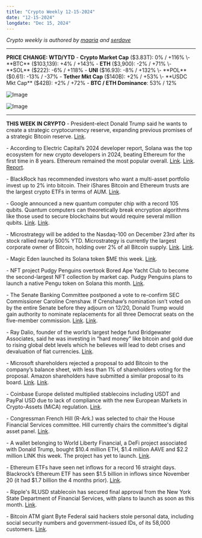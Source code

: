 ```yaml
---
title: "Crypto Weekly 12-15-2024"
date: "12-15-2024"
longdate: "Dec 15, 2024"
---
```


*Crypto weekly is authored by [maaria](https://x.com/maariabajwa) and [serdave](https://x.com/serdave_eth)*

---

**PRICE CHANGE: WTD/YTD**
\- **Crypto Market Cap** ($3.83T): 0% / +116%
\- **BTC** ($103,139): +4% / +143%
\- **ETH** ($3,900): -2% / +71%
\- **SOL** ($222): -6% / +118%
\- **UNI** ($16.93): -8% / +132%
\- **POL** ($0.61): -13% / -37%
\- **Tether Mkt Cap** ($140B): +2% / +53%
\- **USDC Mkt Cap** ($42B): +2% / +72%
\- **BTC / ETH Dominance**: 53% / 12%

![Image](/images/12-15-2024-1.png)

![Image](/images/12-15-2024-2.png)

---

**THIS WEEK IN CRYPTO**
\- President-elect Donald Trump said he wants to create a strategic cryptocurrency reserve, expanding previous promises of a strategic Bitcoin reserve. [Link](https://www.theblock.co/post/330616/trump-remains-keen-on-strategic-crypto-reserve-with-aim-of-making-us-industry-leader). 


\- According to Electric Capital’s 2024 developer report, Solana was the top ecosystem for new crypto developers in 2024, beating Ethereum for the first time in 8 years. Ethereum remained the most popular overall. [Link](https://unchainedcrypto.com/a-big-2024-crypto-trend-solana-attracts-more-new-developers-than-ethereum/). [Link](https://www.theblock.co/post/330627/electric-capital-report-shows-solana-as-the-top-ecosystem-for-new-developers-in-2024). [Report](https://www.developerreport.com/developer-report).


\- BlackRock has recommended investors who want a multi-asset portfolio invest up to 2% into bitcoin. Their iShares Bitcoin and Ethereum trusts are the largest crypto ETFs in terms of AUM. [Link](https://www.theblock.co/post/330590/blackrock-recommends-bitcoin-allocation-of-up-to-2-in-multi-asset-portfolios). 

\- Google announced a new quantum computer chip with a record 105 qubits. Quantum computers can theoretically break encryption algorithms like those used to secure blockchains but would require several million qubits. [Link](https://decrypt.co/295891/can-quantum-computers-break-bitcoin-googles-latest-chip-sparks-fresh-debate). [Link](https://blog.google/technology/research/google-willow-quantum-chip/). 


\- Microstrategy will be added to the Nasdaq-100 on December 23rd after its stock rallied nearly 500% YTD. Microstrategy is currently the largest corporate owner of Bitcoin, holding over 2% of all Bitcoin supply. [Link](https://www.reuters.com/technology/microstrategy-secures-nasdaq-100-inclusion-after-bitcoin-fueled-stock-surge-2024-12-14/). [Link](https://www.theblock.co/post/330903/microstrategy-to-join-nasdaq-100-qqq-etf-following-500-rally-this-year).   

\- Magic Eden launched its Solana token $ME this week. [Link](https://decrypt.co/295890/magic-eden-solana-token-airdrop-700-million).   

\- NFT project Pudgy Penguins overtook Bored Ape Yacht Club to become the second-largest NFT collection by market cap. Pudgy Penguins plans to launch a native Pengu token on Solana this month. [Link](https://www.theblock.co/post/329927/pudgy-penguins-overtakes-bayc).   

\- The Senate Banking Committee postponed a vote to re-confirm SEC Commissioner Caroline Crenshaw. If Crenshaw’s nomination isn’t voted on by the entire Senate before they adjourn on 12/20, Donald Trump would gain authority to nominate replacements for all three Democrat seats on the five-member commission. [Link](https://www.bloomberg.com/news/articles/2024-12-11/senate-panel-delays-crenshaw-vote-upping-chance-of-all-gop-sec). [Link](https://cryptobriefing.com/crenshaw-renomination-vote-sec/). 


\- Ray Dalio, founder of the world’s largest hedge fund Bridgewater Associates, said he was investing in “hard money” like bitcoin and gold due to rising global debt levels which he believes will lead to debt crises and devaluation of fiat currencies. [Link](https://www.theblock.co/post/330412/the-daily-ray-dalio-recommends-bitcoin-amid-rising-debt-levels-microstrategy-eyes-nasdaq-100-inclusion-and-more).   

\- Microsoft shareholders rejected a proposal to add Bitcoin to the company’s balance sheet, with less than 1% of shareholders voting for the proposal. Amazon shareholders have submitted a similar proposal to its board. [Link](https://www.coindesk.com/markets/2024/12/12/less-than-1-of-microsoft-shareholders-voted-for-btc-proposal). [Link](https://decrypt.co/295656/amazon-shareholders-bitcoin-treasury-microsoft). 


\- Coinbase Europe delisted multiplied stablecoins including USDT and PayPal USD due to lack of compliance with the new European Markets in Crypto-Assets (MiCA) regulation. [Link](https://decrypt.co/296453/coinbase-europe-delists-usdt). 


\- Congressman French Hill (R-Ark.) was selected to chair the House Financial Services committee. Hill currently chairs the committee's digital asset panel. [Link](https://decrypt.co/296398/crypto-advocate-french-hill-picked-to-lead-house-financial-services-next-year). 


\- A wallet belonging to World Liberty Financial, a DeFi project associated with Donald Trump, bought $10.4 million ETH, $1.4 million AAVE and $2.2 million LINK this week. The project has yet to launch. [Link](https://www.bloomberg.com/news/articles/2024-12-13/trump-s-world-liberty-is-buying-niche-tokens-worth-millions-of-dollars). 

\- Ethereum ETFs have seen net inflows for a record 16 straight days. Blackrock’s Ethereum ETF has seen $1.5 billion in inflows since November 20 (it had $1.7 billion the 4 months prior). [Link](https://decrypt.co/296542/blackrock-ethereum-etf-pulls-1-5-billion). 

\- Ripple's RLUSD stablecoin has secured final approval from the New York State Department of Financial Services, with plans to launch as soon as this month. [Link](https://www.theblock.co/post/330262/rlusd-ripples-stablecoin-gains-approval-from-new-yorks-dept-of-financial-services).  

\- Bitcoin ATM giant Byte Federal said hackers stole personal data, including social security numbers and government-issued IDs, of its 58,000 customers. [Link](https://techcrunch.com/2024/12/12/bitcoin-atm-giant-byte-federal-says-58000-users-personal-data-compromised-in-breach/).